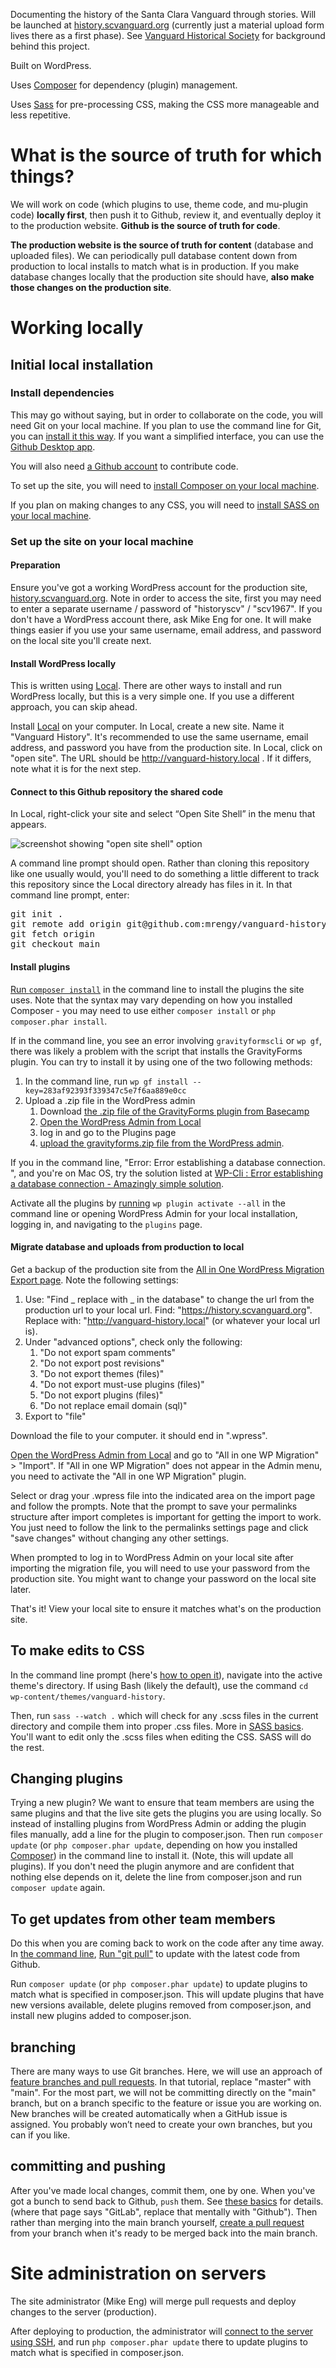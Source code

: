 Documenting the history of the Santa Clara Vanguard through stories. Will be launched at [history.scvanguard.org](https://history.scvanguard.org) (currently just a material upload form lives there as a first phase). See [Vanguard Historical Society](scvanguard.org/historical-society/) for background behind this project. 

Built on WordPress.

Uses [Composer](https://getcomposer.org/) for dependency (plugin) management.

Uses [Sass](https://sass-lang.com) for pre-processing CSS, making the CSS more manageable and less repetitive.

# What is the source of truth for which things?

We will work on code (which plugins to use, theme code, and mu-plugin code) **locally first**, then push it to Github, review it, and eventually deploy it to the production website. **Github is the source of truth for code**.

**The production website is the source of truth for content** (database and uploaded files). We can periodically pull database content down from production to local installs to match what is in production. If you make database changes locally that the production site should have, **also make those changes on the production site**.

# Working locally

## Initial local installation

### Install dependencies

This may go without saying, but in order to collaborate on the code, you will need Git on your local machine. If you plan to use the command line for Git, you can [install it this way](https://docs.gitlab.com/ee/gitlab-basics/start-using-git.html#install-git). If you want a simplified interface, you can use the [Github Desktop app](https://desktop.github.com/).

You will also need [a Github account](https://github.com/join) to contribute code.

To set up the site, you will need to [install Composer on your local machine](https://getcomposer.org/doc/00-intro.md).

If you plan on making changes to any CSS, you will need to [install SASS on your local machine](https://sass-lang.com/install).


### Set up the site on your local machine

#### Preparation

Ensure you've got a working WordPress account for the production site, [history.scvanguard.org](https://history.scvanguard.org). Note in order to access the site, first you may need to enter a separate username / password of "historyscv" / "scv1967". If you don't have a WordPress account there, ask Mike Eng for one. It will make things easier if you use your same username, email address, and password on the local site you'll create next.

#### Install WordPress locally

This is written using [Local](https://localwp.com/). There are other ways to install and run WordPress locally, but this is a very simple one. If you use a different approach, you can skip ahead.

Install [Local](https://localwp.com/) on your computer. In Local, create a new site. Name it "Vanguard History". It's recommended to use the same username, email address, and password you have from the production site. In Local, click on "open site". The URL should be http://vanguard-history.local . If it differs, note what it is for the next step.

#### Connect to this Github repository the shared code

<a name="command-line">In Local, right-click your site and select “Open Site Shell” in the menu that appears.</a>

![screenshot showing "open site shell" option](https://localwp.com/wp-content/uploads/2020/10/local-open-site-shell.png.webp)

A command line prompt should open. Rather than cloning this repository like one usually would, you'll need to do something a little different to track this repository since the Local directory already has files in it. In that command line prompt, enter:

<pre>
git init .
git remote add origin git@github.com:mrengy/vanguard-history.git
git fetch origin
git checkout main
</pre>

#### Install plugins

<a name="composer-update" href="https://getcomposer.org/doc/01-basic-usage.md#installing-dependencies">Run `composer install`</a> in the command line to install the plugins the site uses. Note that the syntax may vary depending on how you installed Composer - you may need to use either `composer install` or `php composer.phar install`.

If in the command line, you see an error involving `gravityformscli` or `wp gf`, there was likely a problem with the script that installs the GravityForms plugin. You can try to install it by using one of the two following methods:

1. In the command line, run `wp gf install --key=283af92393f339347c5e7f6aa889e0cc`
1. Upload a .zip file in the WordPress admin
    1. Download [the .zip file of the GravityForms plugin from Basecamp](https://3.basecamp.com/5067876/buckets/22032865/uploads/4596222685)
    1. [Open the WordPress Admin from Local](https://localwp.com/help-docs/local-features/using-one-click-admin/)
    1. log in and go to the Plugins page
    1. [upload the gravityforms.zip file from the WordPress admin](https://www.wonderplugin.com/wordpress-tutorials/how-to-manually-install-a-wordpress-plugin-zip-file/).

If you in the command line, "Error: Error establishing a database connection.
", and you're on Mac OS, try the solution listed at [WP-Cli : Error establishing a database connection - Amazingly simple solution](https://community.localwp.com/t/wp-cli-error-establishing-a-database-connection-amazingly-simple-solution/20794).

Activate all the plugins by [running](https://developer.wordpress.org/cli/commands/plugin/activate/) `wp plugin activate --all` in the command line or opening WordPress Admin for your local installation, logging in, and navigating to the `plugins` page.

#### Migrate database and uploads from production to local

Get a backup of the production site from the [All in One WordPress Migration Export page](https://history.scvanguard.org/wp-admin/admin.php?page=ai1wm_export). Note the following settings:

1. Use: "Find _ replace with _ in the database" to change the url from the production url to your local url. Find: "https://history.scvanguard.org". Replace with: "http://vanguard-history.local" (or whatever your local url is).
1. Under "advanced options", check only the following:
    1. "Do not export spam comments"
    1. "Do not export post revisions"
    1. "Do not export themes (files)"
    1. "Do not export must-use plugins (files)"
    1. "Do not export plugins (files)"
    1. "Do not replace email domain (sql)"
1. Export to "file"

Download the file to your computer. it should end in ".wpress".

[Open the WordPress Admin from Local](https://localwp.com/help-docs/local-features/using-one-click-admin/) and go to "All in one WP Migration" > "Import". If "All in one WP Migration" does not appear in the Admin menu, you need to activate the "All in one WP Migration" plugin.

Select or drag your .wpress file into the indicated area on the import page and follow the prompts. Note that the prompt to save your permalinks structure after import completes is important for getting the import to work. You just need to follow the link to the permalinks settings page and click "save changes" without changing any other settings.

When prompted to log in to WordPress Admin on your local site after importing the migration file, you will need to use your password from the production site. You might want to change your password on the local site later.

That's it! View your local site to ensure it matches what's on the production site.

## To make edits to CSS

In the command line prompt (here's <a href="#command-line">how to open it</a>), navigate into the active theme's directory. If using Bash (likely the default), use the command `cd wp-content/themes/vanguard-history`.

Then, run `sass --watch .` which will check for any .scss files in the current directory and compile them into proper .css files. More in [SASS basics](https://sass-lang.com/guide#topic-1). You'll want to edit only the .scss files when editing the CSS. SASS will do the rest.

## Changing plugins

Trying a new plugin? We want to ensure that team members are using the same plugins and that the live site gets the plugins you are using locally. So instead of installing plugins from WordPress Admin or adding the plugin files manually, add a line for the plugin to composer.json. Then run `composer update` (or `php composer.phar update`, depending on how you installed [Composer](https://getcomposer.org/)) in the command line to install it. (Note, this will update all plugins). If you don't need the plugin anymore and are confident that nothing else depends on it, delete the line from composer.json and run `composer update` again.

## To get updates from other team members

Do this when you are coming back to work on the code after any time away. In <a href="#command-line">the command line</a>, [Run "git pull"](https://docs.gitlab.com/ee/gitlab-basics/start-using-git.html#download-the-latest-changes-in-the-project) to update with the latest code from Github.

Run `composer update` (or `php composer.phar update`) to update plugins to match what is specified in composer.json. This will update plugins that have new versions available, delete plugins removed from composer.json, and install new plugins added to composer.json.

## branching

There are many ways to use Git branches. Here, we will use an approach of <a href="https://gist.github.com/vlandham/3b2b79c40bc7353ae95a">feature branches and pull requests</a>. In that tutorial, replace "master" with "main". For the most part, we will not be committing directly on the "main" branch, but on a branch specific to the feature or issue you are working on. New branches will be created automatically when a GitHub issue is assigned. You probably won’t need to create your own branches, but you can if you like.

## committing and pushing

After you've made local changes, commit them, one by one. When you've got a bunch to send back to Github, `push` them. See [these basics](https://docs.gitlab.com/ee/gitlab-basics/start-using-git.html#add-and-commit-local-changes) for details. (where that page says "GitLab", replace that mentally with "Github"). Then rather than merging into the main branch yourself, [create a pull request](https://docs.github.com/en/pull-requests/collaborating-with-pull-requests/proposing-changes-to-your-work-with-pull-requests/creating-a-pull-request) from your branch when it's ready to be merged back into the main branch.


# Site administration on servers
The site administrator (Mike Eng) will merge pull requests and deploy changes to the server (production).

After deploying to production, the administrator will [connect to the server using SSH](https://wpengine.com/support/ssh-gateway/), and run `php composer.phar update` there to update plugins to match what is specified in composer.json.
